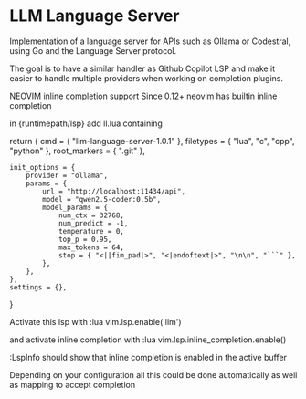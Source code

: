 # LLM Language Server

Implementation of a language server for APIs such as Ollama or Codestral, using Go and the Language Server protocol.

The goal is to have a similar handler as Github Copilot LSP and make it easier to handle multiple providers when working on completion plugins.

NEOVIM inline completion support
Since 0.12+ neovim has builtin inline completion

in {runtimepath/lsp} add ll.lua containing

return {
cmd = { "llm-language-server-1.0.1" },
filetypes = { "lua", "c", "cpp", "python" },
root_markers = { ".git" },

    init_options = {
        provider = "ollama",
        params = {
            url = "http://localhost:11434/api",
            model = "qwen2.5-coder:0.5b",
            model_params = {
                num_ctx = 32768,
                num_predict = -1,
                temperature = 0,
                top_p = 0.95,
                max_tokens = 64,
                stop = { "<||fim_pad|>", "<|endoftext|>", "\n\n", "```" },
            },
        },
    },
    settings = {},

}

Activate this lsp with
:lua vim.lsp.enable('llm')

and activate inline completion with
:lua vim.lsp.inline_completion.enable()

:LspInfo should show that inline completion is enabled in the active buffer

Depending on your configuration all this could be done automatically as well as
mapping <TAB> to accept completion
